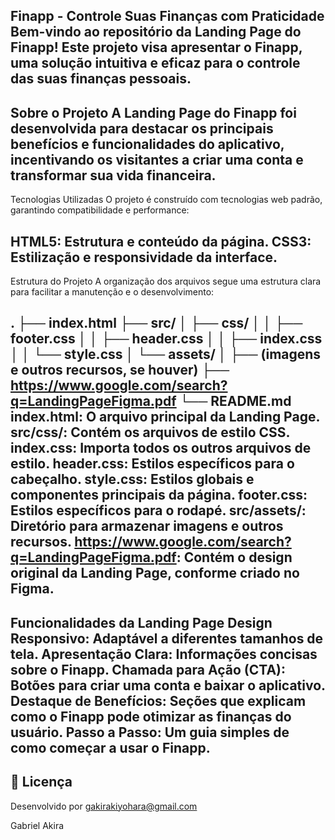 Finapp - Controle Suas Finanças com Praticidade
Bem-vindo ao repositório da Landing Page do Finapp! Este projeto visa apresentar o Finapp, uma solução intuitiva e eficaz para o controle das suas finanças pessoais.
---
Sobre o Projeto
A Landing Page do Finapp foi desenvolvida para destacar os principais benefícios e funcionalidades do aplicativo, incentivando os visitantes a criar uma conta e transformar sua vida financeira.
---
Tecnologias Utilizadas
O projeto é construído com tecnologias web padrão, garantindo compatibilidade e performance:

HTML5: Estrutura e conteúdo da página.
CSS3: Estilização e responsividade da interface.
---
Estrutura do Projeto
A organização dos arquivos segue uma estrutura clara para facilitar a manutenção e o desenvolvimento:

.
├── index.html
├── src/
│   ├── css/
│   │   ├── footer.css
│   │   ├── header.css
│   │   ├── index.css
│   │   └── style.css
│   └── assets/
│       ├── (imagens e outros recursos, se houver)
├── https://www.google.com/search?q=LandingPageFigma.pdf
└── README.md
index.html: O arquivo principal da Landing Page.
src/css/: Contém os arquivos de estilo CSS.
index.css: Importa todos os outros arquivos de estilo.
header.css: Estilos específicos para o cabeçalho.
style.css: Estilos globais e componentes principais da página.
footer.css: Estilos específicos para o rodapé.
src/assets/: Diretório para armazenar imagens e outros recursos.
https://www.google.com/search?q=LandingPageFigma.pdf: Contém o design original da Landing Page, conforme criado no Figma.
---
Funcionalidades da Landing Page
Design Responsivo: Adaptável a diferentes tamanhos de tela.
Apresentação Clara: Informações concisas sobre o Finapp.
Chamada para Ação (CTA): Botões para criar uma conta e baixar o aplicativo.
Destaque de Benefícios: Seções que explicam como o Finapp pode otimizar as finanças do usuário.
Passo a Passo: Um guia simples de como começar a usar o Finapp.
---
## 📜 **Licença** 
Desenvolvido por gakirakiyohara@gmail.com

Gabriel Akira
